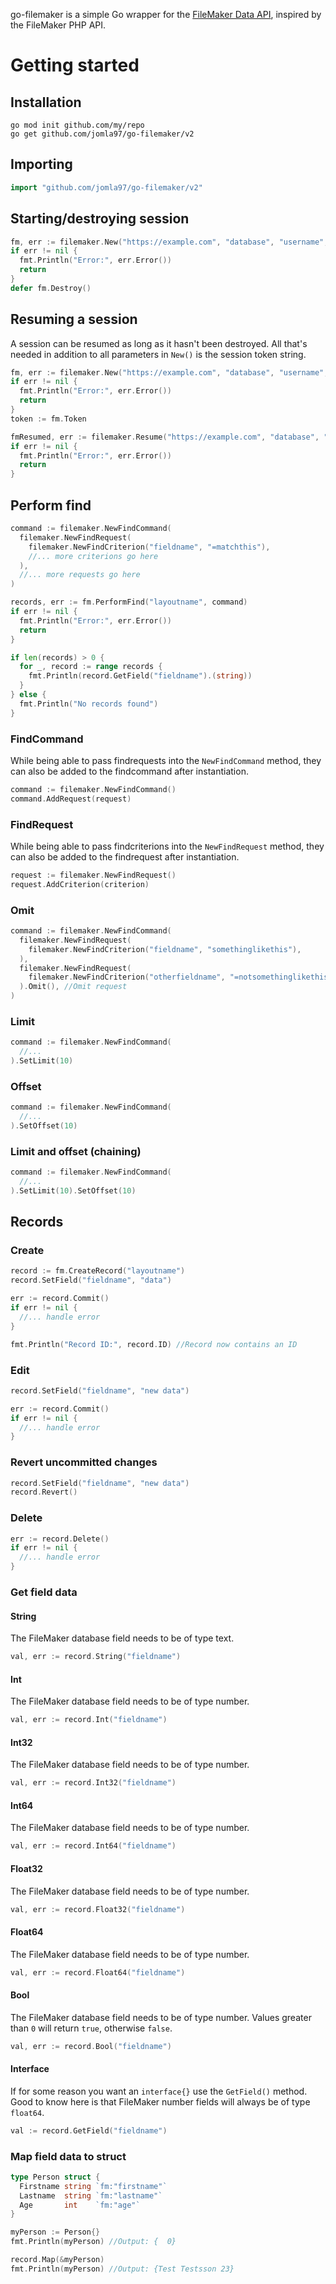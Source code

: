 go-filemaker is a simple Go wrapper for the [FileMaker Data API](https://fmhelp.filemaker.com/docs/18/en/dataapi), inspired by the FileMaker PHP API.

# Getting started

## Installation
```
go mod init github.com/my/repo
go get github.com/jomla97/go-filemaker/v2
```

## Importing
``` go
import "github.com/jomla97/go-filemaker/v2"
```

## Starting/destroying session
``` go
fm, err := filemaker.New("https://example.com", "database", "username", "password")
if err != nil {
  fmt.Println("Error:", err.Error())
  return
}
defer fm.Destroy()
```
## Resuming a session
A session can be resumed as long as it hasn't been destroyed. All that's needed in addition to all parameters in `New()` is the session token string.
``` go
fm, err := filemaker.New("https://example.com", "database", "username", "password")
if err != nil {
  fmt.Println("Error:", err.Error())
  return
}
token := fm.Token

fmResumed, err := filemaker.Resume("https://example.com", "database", "username", "password", token)
if err != nil {
  fmt.Println("Error:", err.Error())
  return
}
```

## Perform find
``` go
command := filemaker.NewFindCommand(
  filemaker.NewFindRequest(
    filemaker.NewFindCriterion("fieldname", "=matchthis"),
    //... more criterions go here
  ),
  //... more requests go here
)

records, err := fm.PerformFind("layoutname", command)
if err != nil {
  fmt.Println("Error:", err.Error())
  return
}

if len(records) > 0 {
  for _, record := range records {
    fmt.Println(record.GetField("fieldname").(string))
  }
} else {
  fmt.Println("No records found")
}
```

### FindCommand
While being able to pass findrequests into the `NewFindCommand` method, they can also be added to the findcommand after instantiation.
``` go
command := filemaker.NewFindCommand()
command.AddRequest(request)
```

### FindRequest
While being able to pass findcriterions into the `NewFindRequest` method, they can also be added to the findrequest after instantiation.
``` go
request := filemaker.NewFindRequest()
request.AddCriterion(criterion)
```

### Omit
``` go
command := filemaker.NewFindCommand(
  filemaker.NewFindRequest(
    filemaker.NewFindCriterion("fieldname", "somethinglikethis"),
  ),
  filemaker.NewFindRequest(
    filemaker.NewFindCriterion("otherfieldname", "=notsomethinglikethis"),
  ).Omit(), //Omit request
)
```

### Limit
``` go
command := filemaker.NewFindCommand(
  //...
).SetLimit(10)
```

### Offset
``` go
command := filemaker.NewFindCommand(
  //...
).SetOffset(10)
```

### Limit and offset (chaining)
``` go
command := filemaker.NewFindCommand(
  //...
).SetLimit(10).SetOffset(10)
```

## Records

### Create
``` go
record := fm.CreateRecord("layoutname")
record.SetField("fieldname", "data")

err := record.Commit()
if err != nil {
  //... handle error
}

fmt.Println("Record ID:", record.ID) //Record now contains an ID
```

### Edit
``` go
record.SetField("fieldname", "new data")

err := record.Commit()
if err != nil {
  //... handle error
}
```

### Revert uncommitted changes
``` go
record.SetField("fieldname", "new data")
record.Revert()
```

### Delete
``` go
err := record.Delete()
if err != nil {
  //... handle error
}
```

### Get field data

#### String
The FileMaker database field needs to be of type text.
``` go
val, err := record.String("fieldname")
```

#### Int
The FileMaker database field needs to be of type number.
``` go
val, err := record.Int("fieldname")
```

#### Int32
The FileMaker database field needs to be of type number.
``` go
val, err := record.Int32("fieldname")
```

#### Int64
The FileMaker database field needs to be of type number.
``` go
val, err := record.Int64("fieldname")
```

#### Float32
The FileMaker database field needs to be of type number.
``` go
val, err := record.Float32("fieldname")
```

#### Float64
The FileMaker database field needs to be of type number.
``` go
val, err := record.Float64("fieldname")
```

#### Bool
The FileMaker database field needs to be of type number. Values greater than `0` will return `true`, otherwise `false`.
``` go
val, err := record.Bool("fieldname")
```

#### Interface
If for some reason you want an `interface{}` use the `GetField()` method. Good to know here is that FileMaker number fields will always be of type `float64`.
``` go
val := record.GetField("fieldname")
```
### Map field data to struct
``` go
type Person struct {
  Firstname string `fm:"firstname"`
  Lastname  string `fm:"lastname"`
  Age       int    `fm:"age"`
}

myPerson := Person{}
fmt.Println(myPerson) //Output: {  0}

record.Map(&myPerson)
fmt.Println(myPerson) //Output: {Test Testsson 23}
```
